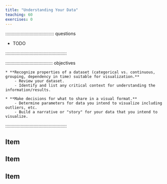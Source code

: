 ```yaml
---
title: "Understanding Your Data"
teaching: 60
exercises: 0
---
```


:::::::::::::::::::::::::::::::::::::: questions

- TODO

::::::::::::::::::::::::::::::::::::::::::::::::

::::::::::::::::::::::::::::::::::::: objectives

    * **Recognize properties of a dataset (categorical vs. continuous, grouping, dependency in time) suitable for visualization.**
        - Review your dataset. 
        - Identify and list any critical context for understanding the information/results.
        
    * **Make decisions for what to share in a visual format.**
        - Determine parameters for data you intend to visualize including outliers, etc.
        - Build a narrative or "story" for your data that you intend to visualize.


::::::::::::::::::::::::::::::::::::::::::::::::

## Item

## Item

## Item
